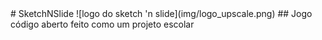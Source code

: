 <div align:"center">
# SketchNSlide
![logo do sketch 'n slide](img/logo_upscale.png)
## Jogo código aberto feito como um projeto escolar
</div>
